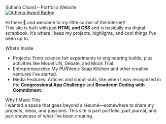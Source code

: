 Suhana Chand – Portfolio Website  
[![Athena Award Badge](https://img.shields.io/endpoint?url=https%3A%2F%2Faward.athena.hackclub.com%2Fapi%2Fbadge)](https://award.athena.hackclub.com?utm_source=readme)

Hi there 👋 and welcome to my little corner of the internet!  
This site is built with just **HTML and CSS** and is basically my digital scrapbook. It’s where I keep my projects, highlights, and cool things I’ve been up to.  

What’s Inside  
- Projects: From science fair experiments to engineering builds, plus activities like Model UN, Debate, and Mock Trial.  
- Entrepreneurship: My PURVedic Soap Kitchen and other creative ventures I’ve started.  
- Media Features: Articles and shout-outs, like when I was recognized in the **Congressional App Challenge** and **Broadcom Coding with Commitment**.  

Why I Made This  
I wanted a space that goes beyond a résumé—somewhere to share my projects, ideas, and passions. This site is part portfolio, part journal, and part showcase of what I’ve been creating.

